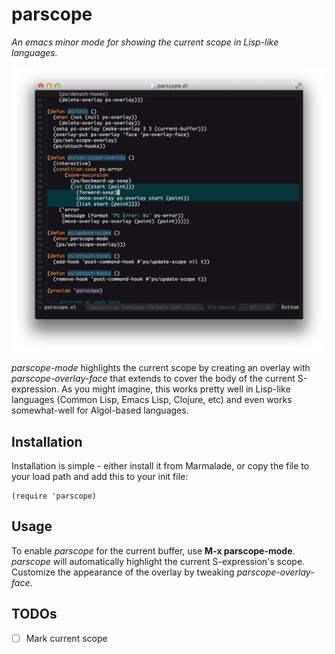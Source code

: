 # parscope

*An emacs minor mode for showing the current scope in Lisp-like languages.*

![parscope screenshot](screenshots/screen-elisp.png)

*parscope-mode* highlights the current scope by creating an overlay with
*parscope-overlay-face* that extends to cover the body of the current
S-expression. As you might imagine, this works pretty well in
Lisp-like languages (Common Lisp, Emacs Lisp, Clojure, etc) and even
works somewhat-well for Algol-based languages.

## Installation

Installation is simple - either install it from Marmalade, or copy the
file to your load path and add this to your init file:

    (require 'parscope)

## Usage

To enable *parscope* for the current buffer, use **M-x
parscope-mode**. *parscope* will automatically highlight the current
S-expression's scope. Customize the appearance of the overlay by
tweaking *parscope-overlay-face*.

## TODOs
+ [ ] Mark current scope
